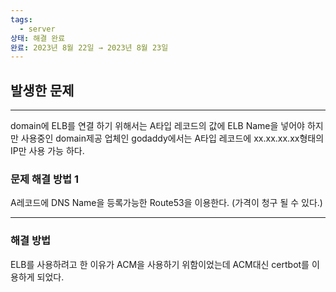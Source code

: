 ```yaml
---
tags:
  - server
상태: 해결 완료
완료: 2023년 8월 22일 → 2023년 8월 23일
---
```

## 발생한 문제

---

domain에 ELB를 연결 하기 위해서는 A타입 레코드의 값에 ELB Name을 넣어야 하지만 사용중인 domain제공 업체인 godaddy에서는 A타입 레코드에 xx.xx.xx.xx형태의 IP만 사용 가능 하다.

### 문제 해결 방법 1
A레코드에 DNS Name을 등록가능한 Route53을 이용한다. (가격이 청구 될 수 있다.)

---
### 해결 방법
ELB를 사용하려고 한 이유가 ACM을 사용하기 위함이었는데 ACM대신 certbot를 이용하게 되었다.